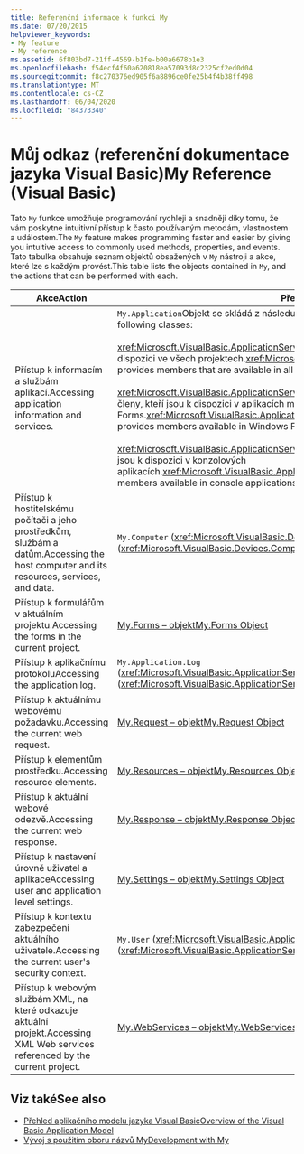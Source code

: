 ```yaml
---
title: Referenční informace k funkci My
ms.date: 07/20/2015
helpviewer_keywords:
- My feature
- My reference
ms.assetid: 6f803bd7-21ff-4569-b1fe-b00a6678b1e3
ms.openlocfilehash: f54ecf4f60a620818ea57093d8c2325cf2ed0d04
ms.sourcegitcommit: f8c270376ed905f6a8896ce0fe25b4f4b38ff498
ms.translationtype: MT
ms.contentlocale: cs-CZ
ms.lasthandoff: 06/04/2020
ms.locfileid: "84373340"
---
```

# <a name="my-reference-visual-basic"></a><span data-ttu-id="1aec4-102">Můj odkaz (referenční dokumentace jazyka Visual Basic)</span><span class="sxs-lookup"><span data-stu-id="1aec4-102">My Reference (Visual Basic)</span></span>
<span data-ttu-id="1aec4-103">Tato `My` funkce umožňuje programování rychleji a snadněji díky tomu, že vám poskytne intuitivní přístup k často používaným metodám, vlastnostem a událostem.</span><span class="sxs-lookup"><span data-stu-id="1aec4-103">The `My` feature makes programming faster and easier by giving you intuitive access to commonly used methods, properties, and events.</span></span> <span data-ttu-id="1aec4-104">Tato tabulka obsahuje seznam objektů obsažených v `My` nástroji a akce, které lze s každým provést.</span><span class="sxs-lookup"><span data-stu-id="1aec4-104">This table lists the objects contained in `My`, and the actions that can be performed with each.</span></span>  
  
|<span data-ttu-id="1aec4-105">**Akce**</span><span class="sxs-lookup"><span data-stu-id="1aec4-105">**Action**</span></span>|<span data-ttu-id="1aec4-106">**Předmětů**</span><span class="sxs-lookup"><span data-stu-id="1aec4-106">**Object**</span></span>|  
|----------------|----------------|  
|<span data-ttu-id="1aec4-107">Přístup k informacím a službám aplikací.</span><span class="sxs-lookup"><span data-stu-id="1aec4-107">Accessing application information and services.</span></span>|<span data-ttu-id="1aec4-108">`My.Application`Objekt se skládá z následujících tříd:</span><span class="sxs-lookup"><span data-stu-id="1aec4-108">The `My.Application` object consists of the following classes:</span></span><br /><br /> <span data-ttu-id="1aec4-109"><xref:Microsoft.VisualBasic.ApplicationServices.ApplicationBase>poskytuje členy, kteří jsou k dispozici ve všech projektech.</span><span class="sxs-lookup"><span data-stu-id="1aec4-109"><xref:Microsoft.VisualBasic.ApplicationServices.ApplicationBase> provides members that are available in all projects.</span></span><br /><br /> <span data-ttu-id="1aec4-110"><xref:Microsoft.VisualBasic.ApplicationServices.WindowsFormsApplicationBase>poskytuje členy, kteří jsou k dispozici v aplikacích model Windows Forms.</span><span class="sxs-lookup"><span data-stu-id="1aec4-110"><xref:Microsoft.VisualBasic.ApplicationServices.WindowsFormsApplicationBase> provides members available in Windows Forms applications.</span></span><br /><br /> <span data-ttu-id="1aec4-111"><xref:Microsoft.VisualBasic.ApplicationServices.ConsoleApplicationBase>poskytuje členy, kteří jsou k dispozici v konzolových aplikacích.</span><span class="sxs-lookup"><span data-stu-id="1aec4-111"><xref:Microsoft.VisualBasic.ApplicationServices.ConsoleApplicationBase> provides members available in console applications.</span></span>|  
|<span data-ttu-id="1aec4-112">Přístup k hostitelskému počítači a jeho prostředkům, službám a datům.</span><span class="sxs-lookup"><span data-stu-id="1aec4-112">Accessing the host computer and its resources, services, and data.</span></span>|<span data-ttu-id="1aec4-113">`My.Computer` (<xref:Microsoft.VisualBasic.Devices.Computer>)</span><span class="sxs-lookup"><span data-stu-id="1aec4-113">`My.Computer` (<xref:Microsoft.VisualBasic.Devices.Computer>)</span></span>|  
|<span data-ttu-id="1aec4-114">Přístup k formulářům v aktuálním projektu.</span><span class="sxs-lookup"><span data-stu-id="1aec4-114">Accessing the forms in the current project.</span></span>|[<span data-ttu-id="1aec4-115">My.Forms – objekt</span><span class="sxs-lookup"><span data-stu-id="1aec4-115">My.Forms Object</span></span>](../objects/my-forms-object.md)|  
|<span data-ttu-id="1aec4-116">Přístup k aplikačnímu protokolu</span><span class="sxs-lookup"><span data-stu-id="1aec4-116">Accessing the application log.</span></span>|<span data-ttu-id="1aec4-117">`My.Application.Log` (<xref:Microsoft.VisualBasic.ApplicationServices.ApplicationBase.Log%2A>)</span><span class="sxs-lookup"><span data-stu-id="1aec4-117">`My.Application.Log` (<xref:Microsoft.VisualBasic.ApplicationServices.ApplicationBase.Log%2A>)</span></span>|  
|<span data-ttu-id="1aec4-118">Přístup k aktuálnímu webovému požadavku.</span><span class="sxs-lookup"><span data-stu-id="1aec4-118">Accessing the current web request.</span></span>|[<span data-ttu-id="1aec4-119">My.Request – objekt</span><span class="sxs-lookup"><span data-stu-id="1aec4-119">My.Request Object</span></span>](../objects/my-request-object.md)|  
|<span data-ttu-id="1aec4-120">Přístup k elementům prostředku.</span><span class="sxs-lookup"><span data-stu-id="1aec4-120">Accessing resource elements.</span></span>|[<span data-ttu-id="1aec4-121">My.Resources – objekt</span><span class="sxs-lookup"><span data-stu-id="1aec4-121">My.Resources Object</span></span>](../objects/my-resources-object.md)|  
|<span data-ttu-id="1aec4-122">Přístup k aktuální webové odezvě.</span><span class="sxs-lookup"><span data-stu-id="1aec4-122">Accessing the current web response.</span></span>|[<span data-ttu-id="1aec4-123">My.Response – objekt</span><span class="sxs-lookup"><span data-stu-id="1aec4-123">My.Response Object</span></span>](../objects/my-response-object.md)|  
|<span data-ttu-id="1aec4-124">Přístup k nastavení úrovně uživatel a aplikace</span><span class="sxs-lookup"><span data-stu-id="1aec4-124">Accessing user and application level settings.</span></span>|[<span data-ttu-id="1aec4-125">My.Settings – objekt</span><span class="sxs-lookup"><span data-stu-id="1aec4-125">My.Settings Object</span></span>](../objects/my-settings-object.md)|  
|<span data-ttu-id="1aec4-126">Přístup k kontextu zabezpečení aktuálního uživatele.</span><span class="sxs-lookup"><span data-stu-id="1aec4-126">Accessing the current user's security context.</span></span>|<span data-ttu-id="1aec4-127">`My.User` (<xref:Microsoft.VisualBasic.ApplicationServices.User>)</span><span class="sxs-lookup"><span data-stu-id="1aec4-127">`My.User` (<xref:Microsoft.VisualBasic.ApplicationServices.User>)</span></span>|  
|<span data-ttu-id="1aec4-128">Přístup k webovým službám XML, na které odkazuje aktuální projekt.</span><span class="sxs-lookup"><span data-stu-id="1aec4-128">Accessing XML Web services referenced by the current project.</span></span>|[<span data-ttu-id="1aec4-129">My.WebServices – objekt</span><span class="sxs-lookup"><span data-stu-id="1aec4-129">My.WebServices Object</span></span>](../objects/my-webservices-object.md)|  
  
## <a name="see-also"></a><span data-ttu-id="1aec4-130">Viz také</span><span class="sxs-lookup"><span data-stu-id="1aec4-130">See also</span></span>

- [<span data-ttu-id="1aec4-131">Přehled aplikačního modelu jazyka Visual Basic</span><span class="sxs-lookup"><span data-stu-id="1aec4-131">Overview of the Visual Basic Application Model</span></span>](../../developing-apps/development-with-my/overview-of-the-visual-basic-application-model.md)
- [<span data-ttu-id="1aec4-132">Vývoj s použitím oboru názvů My</span><span class="sxs-lookup"><span data-stu-id="1aec4-132">Development with My</span></span>](../../developing-apps/development-with-my/index.md)
